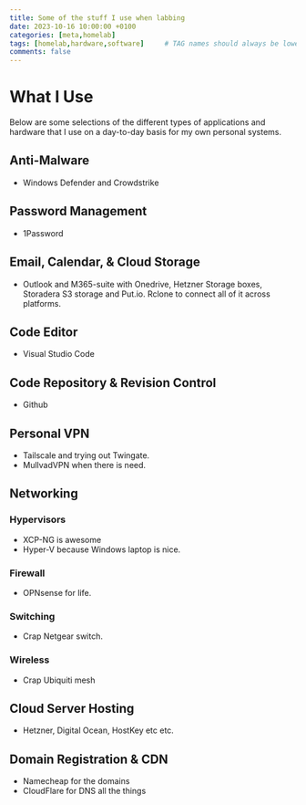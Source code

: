 ```yaml
---
title: Some of the stuff I use when labbing
date: 2023-10-16 10:00:00 +0100
categories: [meta,homelab]
tags: [homelab,hardware,software]     # TAG names should always be lowercase
comments: false
---
```


# What I Use

Below are some selections of the different types of applications and hardware that I use on a day-to-day basis for my own personal systems.

## Anti-Malware

* Windows Defender and Crowdstrike

## Password Management

* 1Password

## Email, Calendar, & Cloud Storage

* Outlook and M365-suite with Onedrive, Hetzner Storage boxes, Storadera S3 storage and Put.io. Rclone to connect all of it across platforms.

## Code Editor

* Visual Studio Code

## Code Repository & Revision Control

* Github

## Personal VPN

* Tailscale and trying out Twingate.
* MullvadVPN when there is need.

## Networking

### Hypervisors

* XCP-NG is awesome
* Hyper-V because Windows laptop is nice.

### Firewall

* OPNsense for life.

### Switching

* Crap Netgear switch.

### Wireless

* Crap Ubiquiti mesh

## Cloud Server Hosting

* Hetzner, Digital Ocean, HostKey etc etc.

## Domain Registration & CDN

* Namecheap for the domains
* CloudFlare for DNS all the things

